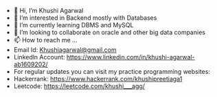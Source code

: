 - 👋 Hi, I’m Khushi Agarwal
- 👀 I’m interested in Backend mostly with Databases
- 🌱 I’m currently learning DBMS and MySQL
- 💞️ I’m looking to collaborate on oracle and other big data companies
- 📫 How to reach me ...
- Email Id: Khushiagarwal@gmail.com
- Linkedln Account: https://www.linkedin.com/in/khushi-agarwal-ab1609202/
- For regular updates you can visit my practice programming websites:
- Hackerrank: https://www.hackerrank.com/khushipreetiaga1
- Leetcode: https://leetcode.com/khushi___agg/
<!---
khushi-2002/khushi-2002 is a ✨ special ✨ repository because its `README.md` (this file) appears on your GitHub profile.
You can click the Preview link to take a look at your changes.
--->
